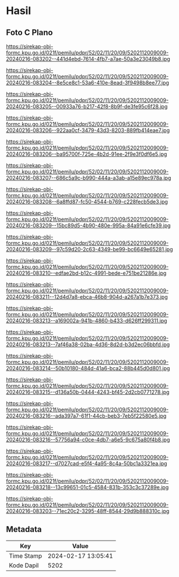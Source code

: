 # Hasil

## Foto C Plano

https://sirekap-obj-formc.kpu.go.id/021f/pemilu/pdpr/52/02/11/20/09/5202112009009-20240216-083202--441d4ebd-7614-4fb7-a7ae-50a3e23049b8.jpg

https://sirekap-obj-formc.kpu.go.id/021f/pemilu/pdpr/52/02/11/20/09/5202112009009-20240216-083204--8e5ce8c1-53a6-410e-8ead-3f9498b8ee77.jpg

https://sirekap-obj-formc.kpu.go.id/021f/pemilu/pdpr/52/02/11/20/09/5202112009009-20240216-083205--00933a76-b217-42f8-8b9f-de3fe95c6f28.jpg

https://sirekap-obj-formc.kpu.go.id/021f/pemilu/pdpr/52/02/11/20/09/5202112009009-20240216-083206--922aa0cf-3479-43d3-8203-889fb414eae7.jpg

https://sirekap-obj-formc.kpu.go.id/021f/pemilu/pdpr/52/02/11/20/09/5202112009009-20240216-083206--ba95700f-725e-4b2d-91ee-2f9e3f0df6e5.jpg

https://sirekap-obj-formc.kpu.go.id/021f/pemilu/pdpr/52/02/11/20/09/5202112009009-20240216-083207--686c5a9c-b990-444a-a3ab-a15e89ec978a.jpg

https://sirekap-obj-formc.kpu.go.id/021f/pemilu/pdpr/52/02/11/20/09/5202112009009-20240216-083208--6a8ffd87-fc50-4544-b769-c228fecb5de3.jpg

https://sirekap-obj-formc.kpu.go.id/021f/pemilu/pdpr/52/02/11/20/09/5202112009009-20240216-083209--15bc89d5-4b90-480e-995a-84a91e6cfe39.jpg

https://sirekap-obj-formc.kpu.go.id/021f/pemilu/pdpr/52/02/11/20/09/5202112009009-20240216-083209--97c59d20-2c63-4349-be99-bc6649e65281.jpg

https://sirekap-obj-formc.kpu.go.id/021f/pemilu/pdpr/52/02/11/20/09/5202112009009-20240216-083210--edfae2bd-b12c-4991-bede-e751be21286e.jpg

https://sirekap-obj-formc.kpu.go.id/021f/pemilu/pdpr/52/02/11/20/09/5202112009009-20240216-083211--12d4d7a8-ebca-46b8-904d-a267a1b7e373.jpg

https://sirekap-obj-formc.kpu.go.id/021f/pemilu/pdpr/52/02/11/20/09/5202112009009-20240216-083213--a169002a-941b-4860-b433-d626ff299311.jpg

https://sirekap-obj-formc.kpu.go.id/021f/pemilu/pdpr/52/02/11/20/09/5202112009009-20240216-083213--7af46a38-02ba-4d36-8d2d-b3d2ec06bbfd.jpg

https://sirekap-obj-formc.kpu.go.id/021f/pemilu/pdpr/52/02/11/20/09/5202112009009-20240216-083214--50b10180-484d-41a6-bca2-88b445d0d801.jpg

https://sirekap-obj-formc.kpu.go.id/021f/pemilu/pdpr/52/02/11/20/09/5202112009009-20240216-083215--d136a50b-0444-4243-bf45-2d2cb0771278.jpg

https://sirekap-obj-formc.kpu.go.id/021f/pemilu/pdpr/52/02/11/20/09/5202112009009-20240216-083216--ada397a7-61f1-44cb-beb3-7eb5f22580e5.jpg

https://sirekap-obj-formc.kpu.go.id/021f/pemilu/pdpr/52/02/11/20/09/5202112009009-20240216-083216--57756a94-c0ce-4db7-a6e5-9c675a80f4b8.jpg

https://sirekap-obj-formc.kpu.go.id/021f/pemilu/pdpr/52/02/11/20/09/5202112009009-20240216-083217--d7027cad-e5f4-4a95-8c4a-50bc1a3321ea.jpg

https://sirekap-obj-formc.kpu.go.id/021f/pemilu/pdpr/52/02/11/20/09/5202112009009-20240216-083218--13c99651-01c5-4584-831b-353c3c37289e.jpg

https://sirekap-obj-formc.kpu.go.id/021f/pemilu/pdpr/52/02/11/20/09/5202112009009-20240216-083203--71ec20c2-3295-48ff-8544-29d9b888310c.jpg


## Metadata

| Key        | Value               |
| ---------- | ------------------- |
| Time Stamp | 2024-02-17 13:05:41 |
| Kode Dapil | 5202                |



